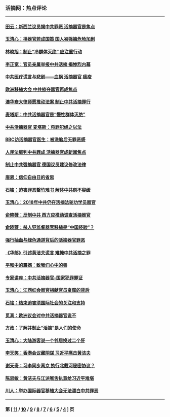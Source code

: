 ### 活摘网：热点评论
---
#### [田云：新西兰议员揭中共罪恶 活摘器官是焦点](../../pages/nf5879/n13070629.md?09170430) 
#### [玉清心：捐器官若成国策 国人被强摘危险加剧](../../pages/nf5879/n12802713.md?09170430) 
#### [林晓旭：制止“冷群体灭绝” 应注重行动](../../pages/nf5879/n12779736.md?09170430) 
#### [李正宽：官员亲属举报中共活摘 揭惨烈内幕](../../pages/nf5879/n12684490.md?09170430) 
#### [中共医疗谎言与悲剧——血祸 活摘器官 瘟疫](../../pages/nf5879/n12372103.md?09170430) 
#### [欧洲移植大会 中共掠夺器官再成焦点](../../pages/nf5879/n11538883.md?09170430) 
#### [澳华裔大律师愿推动法案 制止中共活摘罪行](../../pages/nf5879/n11377039.md?09170430) 
#### [麦塔斯：中共活摘器官是“慢性群体灭绝”](../../pages/nf5879/n11350529.md?09170430) 
#### [中共活摘器官 麦塔斯：将罪犯绳之以法](../../pages/nf5879/n11347973.md?09170430) 
#### [BBC访活摘器官医生：被洗脑后无罪恶感](../../pages/nf5879/n11335935.md?09170430) 
#### [人民法庭判中共罪成 活摘器官成新闻焦点](../../pages/nf5879/n11331578.md?09170430) 
#### [制止中共强摘器官 德国议员建议修改法律](../../pages/nf5879/n11249451.md?09170430) 
#### [唐恩：信仰自由日的省思](../../pages/nf5879/n11003525.md?09170430) 
#### [石铭：迫害罪恶罄竹难书  解体中共刻不容缓](../../pages/nf5879/n10942855.md?09170430) 
#### [玉清心：2018年中共仍在活摘法轮功学员器官](../../pages/nf5879/n10914646.md?09170430) 
#### [俞晓薇：反制中共 西方应推动调查活摘器官](../../pages/nf5879/n10794671.md?09170430) 
#### [俞晓薇：杀人犯监督器官移植是“中国经验”？](../../pages/nf5879/n10466427.md?09170430) 
#### [强行抽血与绿色通道背后的活摘器官罪恶](../../pages/nf5879/n10004708.md?09170430) 
#### [《华邮》引述黄洁夫谎言 难掩中共活摘之罪](../../pages/nf5879/n9642309.md?09170430) 
#### [平和中的震撼：致我们心中的善](../../pages/nf5879/n9021123.md?09170430) 
#### [专家讲座：中共活摘器官-国家犯罪罪证](../../pages/nf5879/n8828153.md?09170430) 
#### [玉清心：江西红会器官捐献官员贪腐的背后](../../pages/nf5879/n8522122.md?09170430) 
#### [石铭：结束迫害须国际社会的关注和支持](../../pages/nf5879/n8443497.md?09170430) 
#### [觅真：欧洲议会对中共活摘器官说不](../../pages/nf5879/n8337486.md?09170430) 
#### [方政：了解并制止“活摘”是人们的使命](../../pages/nf5879/n8329214.md?09170430) 
#### [玉清心：大陆游客说一个邻居换过二个肝](../../pages/nf5879/n8291404.md?09170430) 
#### [李天笑：香港会议藏阴谋 习近平痛击黄洁夫](../../pages/nf5879/n8241459.md?09170430) 
#### [谢天奇：习李同步离京 执行北戴河秘密协议？](../../pages/nf5879/n8230418.md?09170430) 
#### [陈思敏：黄洁夫与江派喉舌执意给习近平难堪](../../pages/nf5879/n8222166.md?09170430) 
#### [川人：举办国际器官移植大会无法漂白中共罪恶](../../pages/nf5879/n8221121.md?09170430) 

---
#### 第 [ [11](./11.md?09170430) / [10](./10.md?09170430) / [9](./9.md?09170430) / [8](./8.md?09170430) / [7](./7.md?09170430) / [6](./6.md?09170430) / [5](./5.md?09170430) / [4](./4.md?09170430) ] 页
